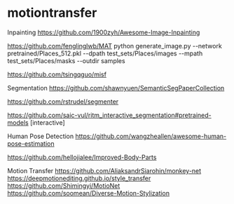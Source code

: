 # motiontransfer


Inpainting
https://github.com/1900zyh/Awesome-Image-Inpainting

https://github.com/fenglinglwb/MAT
python generate_image.py --network pretrained/Places_512.pkl --dpath test_sets/Places/images --mpath test_sets/Places/masks --outdir samples

https://github.com/tsingqguo/misf



Segmentation
https://github.com/shawnyuen/SemanticSegPaperCollection


https://github.com/rstrudel/segmenter

https://github.com/saic-vul/ritm_interactive_segmentation#pretrained-models [interactive]

Human Pose Detection
https://github.com/wangzheallen/awesome-human-pose-estimation

https://github.com/hellojialee/Improved-Body-Parts

Motion Transfer
https://github.com/AliaksandrSiarohin/monkey-net
https://deepmotionediting.github.io/style_transfer
https://github.com/Shimingyi/MotioNet
https://github.com/soomean/Diverse-Motion-Stylization
